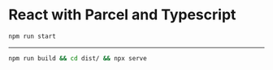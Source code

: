 # React with Parcel and Typescript

```bash
npm run start
```

---

```bash
npm run build && cd dist/ && npx serve
```
